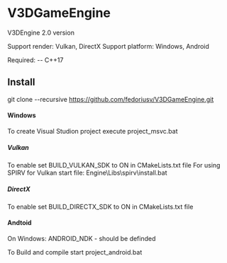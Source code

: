 # V3DGameEngine
V3DEngine 2.0 version

Support render: Vulkan, DirectX
Support platform: Windows, Android

Required:
-- C++17

## Install
git clone --recursive https://github.com/fedoriusv/V3DGameEngine.git

#### Windows
To create Visual Studion project execute project_msvc.bat

##### Vulkan
To enable set BUILD_VULKAN_SDK to ON in CMakeLists.txt file
For using SPIRV for Vulkan start file:
Engine\Libs\spirv\install.bat

##### DirectX
To enable set BUILD_DIRECTX_SDK to ON in CMakeLists.txt file


#### Andtoid
On Windows:
ANDROID_NDK - should be definded

To Build and compile start project_android.bat